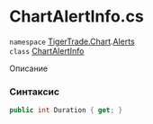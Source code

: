 
# ChartAlertInfo.cs
`namespace` [TigerTrade.Chart](../../TigerTrade.Chart.md).[Alerts](../../TigerTrade.Chart/Alerts.md)  
    `class` [ChartAlertInfo](../../ChartAlertInfo.cs.md)

Описание

### Синтаксис
```csharp
public int Duration { get; }
```
